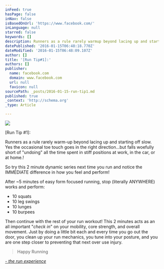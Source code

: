 ```yaml
---
inFeed: true
hasPage: false
inNav: false
isBasedOnUrl: 'https://www.facebook.com/'
inLanguage: null
starred: false
keywords: []
description: Runners as a rule rarely warmup beyond lacing up and starting off slow. Yes the occasional toe touch goes in the right direction...but falls woefully
datePublished: '2016-01-15T06:48:18.770Z'
dateModified: '2016-01-15T06:48:09.107Z'
author: []
title: '[Run Tip#1]:'
authors: []
publisher:
  name: facebook.com
  domain: www.facebook.com
  url: null
  favicon: null
sourcePath: _posts/2016-01-15-run-tip1.md
published: true
_context: 'http://schema.org'
_type: Article

---
```

![](https://the-grid-user-content.s3-us-west-2.amazonaws.com/5324857e-f7f7-4163-9d63-5fd8af9ed1a8.jpg)

\[Run Tip \#1\]:

Runners as a rule rarely warm-up beyond lacing up and starting off slow. Yes the occasional toe touch goes in the right direction...but falls woefully short of "undoing" all the time spent in stiff positions at work, in the car, or at home.! 

So try this 2 minute dynamic series next time you run and notice the IMMEDIATE difference in how you feel and perform! 

After ~5 minutes of easy form focused running, stop (literally ANYWHERE) works and perform: 

* 10 squats 
* 10 leg swings 
* 10 lunges 
* 10 burpees

Then continue with the rest of your run workout! This 2 minutes acts as an all important "_check in_" on your mobility, core strength, and overall movement. Just by doing a little bit each and every time you go out the door, you clean up your run mechanics, you tune into your posture, and you are one step closer to preventing that next over use injury. 
> 
> Happy Running

[_- the run experience_][0]

[0]: http://therunexperience.com/